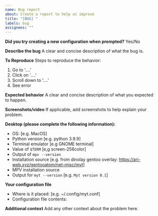 ```yaml
---
name: Bug report
about: Create a report to help us improve
title: "[BUG] "
labels: bug
assignees: ""
---
```


**Did you try creating a new configuration when prompted?**
Yes/No

**Describe the bug**
A clear and concise description of what the bug is.

**To Reproduce**
Steps to reproduce the behavior:

1. Go to '....'
2. Click on '....'
3. Scroll down to '....'
4. See error

**Expected behavior**
A clear and concise description of what you expected to happen.

**Screenshots/video**
If applicable, add screenshots to help explain your problem.

**Desktop (please complete the following information):**

-   OS: [e.g. MacOS]
-   Python version [e.g. python 3.9.9]
-   Terminal emulator [e.g GNOME terminal]
-   Value of `$TERM` [e,g screen-256color]
-   Output of `mpv --version`
-   Installation source [e.g. from dinolay gentoo overlay: https://ari-web.xyz/gentooatom/net-misc/myt]
-   MPV installation source
-   Output for `myt --version` [e.g. `Myt version 0.1`]

**Your configuration file**

-   Where is it placed: [e.g. ~/.config/myt.conf]
-   Configuration file contents:

**Additional context**
Add any other context about the problem here.
